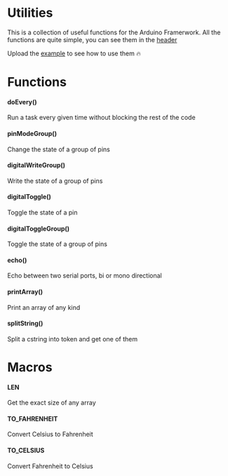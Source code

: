 # Utilities

This is a collection of useful functions for the Arduino Framerwork. All the functions are quite simple, you can see them in the [header](Utilities.h)

Upload the [example](/examples/basic/basic.ino) to see how to use them 🔥

# Functions

#### doEvery()
Run a task every given time without blocking the rest of the code

#### pinModeGroup()
Change the state of a group of pins

#### digitalWriteGroup()
Write the state of a group of pins

#### digitalToggle()
Toggle the state of a pin

#### digitalToggleGroup()
Toggle the state of a group of pins

#### echo()
Echo between two serial ports, bi or mono directional

#### printArray()
Print an array of any kind

#### splitString()
Split a cstring into token and get one of them

# Macros

#### LEN
Get the exact size of any array

#### TO_FAHRENHEIT
Convert Celsius to Fahrenheit

#### TO_CELSIUS
Convert Fahrenheit to Celsius